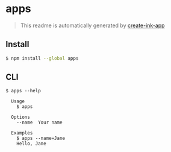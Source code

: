 # apps

> This readme is automatically generated by [create-ink-app](https://github.com/vadimdemedes/create-ink-app)

## Install

```bash
$ npm install --global apps
```

## CLI

```
$ apps --help

  Usage
    $ apps

  Options
    --name  Your name

  Examples
    $ apps --name=Jane
    Hello, Jane
```
